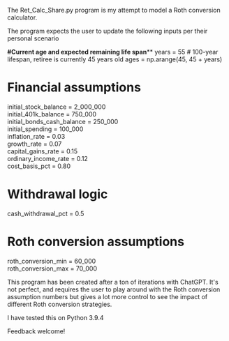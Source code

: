 The Ret_Calc_Share.py program is my attempt to model a Roth conversion calculator. 

The program expects the user to update the following inputs per their personal scenario

  **#Current age and expected remaining life span****
  years = 55  # 100-year lifespan, retiree is currently 45 years old
  ages = np.arange(45, 45 + years)
  
  # Financial assumptions
  initial_stock_balance = 2_000_000  
  initial_401k_balance = 750_000  
  initial_bonds_cash_balance = 250_000  
  initial_spending = 100_000  
  inflation_rate = 0.03  
  growth_rate = 0.07  
  capital_gains_rate = 0.15  
  ordinary_income_rate = 0.12  
  cost_basis_pct = 0.80  
  
  # Withdrawal logic
  cash_withdrawal_pct = 0.5  
  
  # Roth conversion assumptions
  roth_conversion_min = 60_000  
  roth_conversion_max = 70_000 

This program has been created after a ton of iterations with ChatGPT. It's not perfect, and requires the user to play around with the Roth conversion assumption numbers but gives a lot more control to see the impact of different Roth conversion strategies.

I have tested this on Python 3.9.4

Feedback welcome!
